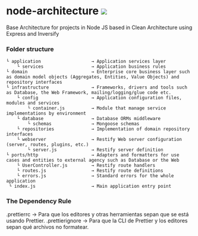 # node-architecture <img src="https://www.vectorlogo.zone/logos/nodejs/nodejs-horizontal.svg">

Base Architecture for projects in Node JS based in Clean Architecture using Express and Inversify

### Folder structure

```
└ application                   → Application services layer
    └ services                  → Application business rules
└ domain                        → Enterprise core business layer such as domain model objects (Aggregates, Entities, Value Objects) and repository interfaces
└ infrastructure                → Frameworks, drivers and tools such as Database, the Web Framework, mailing/logging/glue code etc.
    └ config                    → Application configuration files, modules and services
        └ container.js          → Module that manage service implementations by environment
    └ database                  → Database ORMs middleware
        └ schemas               → Mongoose schemas
    └ repositories              → Implementation of domain repository interfaces
    └ webserver                 → Restify Web server configuration (server, routes, plugins, etc.)
        └ server.js             → Restify server definition
└ ports/http                    → Adapters and formatters for use cases and entities to external agency such as Database or the Web
    └ UserController.js         → Restify route handlers
    └ routes.js                 → Restify route definitions
    └ errors.js                 → Standard errors for the whole application
 └ index.js                     → Main application entry point
```

### The Dependency Rule
.prettierrc → Para que los editores y otras herramientas sepan que se está usando Prettier.
.prettierignore  → Para que la CLI de Prettier y los editores sepan qué archivos no formatear.